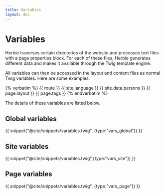 ```yaml
---
title: Variables
layout: doc
---
```


# Variables

Herbie traverses certain directories of the website and processes text files with a page properties block.
For each of these files, Herbie generates different data and makes it available through the Twig template engine.

All variables can then be accessed in the layout and content files as normal Twig variables.
Here are some examples:

{% verbatim %}
    {{ route }}
    {{ site.language }}
    {{ site.data.persons }}
    {{ page.layout }}
    {{ page.tags }}
{% endverbatim %}

The details of these variables are listed below.

## Global variables

{{ snippet("@site/snippets/variables.twig", {type:"vars_global"}) }}

## Site variables

{{ snippet("@site/snippets/variables.twig",{type:"vars_site"}) }}

## Page variables

{{ snippet("@site/snippets/variables.twig", {type:"vars_page"}) }}
